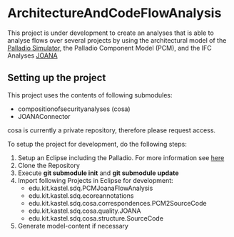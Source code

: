 # ArchitectureAndCodeFlowAnalysis
This project is under development to create an analyses that is able to analyse flows over several projects by using the architectural model of the [Palladio Simulator](https://www.palladio-simulator.com/home/), the Palladio Component Model (PCM), and the IFC Analyses [JOANA](https://pp.ipd.kit.edu/projects/joana/) 


## Setting up the project
This project uses the contents of following submodules:

- compositionofsecurityanalyses (cosa)
- JOANAConnector

cosa is currently a private repository, therefore please request access.

To setup the project for development, do the following steps:

1. Setup an Eclipse including the Palladio. For more information see [here](https://sdqweb.ipd.kit.edu/wiki/PCM_4.3)
2. Clone the Repository
3. Execute **git submodule init** and **git submodule update**  
4. Import following Projects in Eclipse for development:
    - edu.kit.kastel.sdq.PCMJoanaFlowAnalysis
    - edu.kit.kastel.sdq.ecoreannotations
    - edu.kit.kastel.sdq.cosa.correspondences.PCM2SourceCode
    - edu.kit.kastel.sdq.cosa.quality.JOANA
    - edu.kit.kastel.sdq.cosa.structure.SourceCode
5. Generate model-content if necessary






